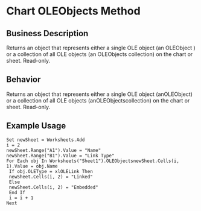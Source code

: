 # Chart OLEObjects Method

## Business Description
Returns an object that represents either a single OLE object (an OLEObject ) or a collection of all OLE objects (an OLEObjects collection) on the chart or sheet. Read-only.

## Behavior
Returns an object that represents either a single OLE object (anOLEObject) or a collection of all OLE objects (anOLEObjectscollection) on the chart or sheet. Read-only.

## Example Usage
```vba
Set newSheet = Worksheets.Add 
i = 2 
newSheet.Range("A1").Value = "Name" 
newSheet.Range("B1").Value = "Link Type" 
For Each obj In Worksheets("Sheet1").OLEObjectsnewSheet.Cells(i, 1).Value = obj.Name 
 If obj.OLEType = xlOLELink Then 
 newSheet.Cells(i, 2) = "Linked" 
 Else 
 newSheet.Cells(i, 2) = "Embedded" 
 End If 
 i = i + 1 
Next
```